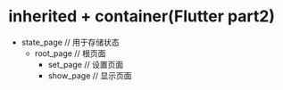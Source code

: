# inherited + container(Flutter part2)

- state_page            // 用于存储状态
  - root_page           // 根页面
      - set_page        // 设置页面
      - show_page       // 显示页面